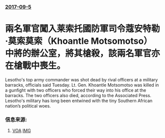 ### [2017-09-5](/news/2017/09/5/index.md)

##### 
# 兩名軍官闖入莱索托國防軍司令蔻安特勒·莫索莫索（Khoantle Motsomotso）中將的辦公室，將其槍殺，該兩名軍官亦在槍戰中喪生。 

Lesotho's top army commander was shot dead by rival officers at a military barracks, officials said Tuesday. Lt. Gen. Khoantle Motsomotso was killed in a gunfight with two officers who forced their way into his office at the barracks. The two officers also died, according to the Associated Press. Lesotho's military has long been entwined with the tiny Southern African nation’s political woes.


### 信息来源:

1. [VOA](https://www.voanews.com/a/lesotho-army-chief-dead/4015761.html) [IMG](https://media.voltron.voanews.com/Drupal/01live-166/2019-04/A0920F38-DAB3-4B34-95EB-8CF02CEF3D5B.jpg)
